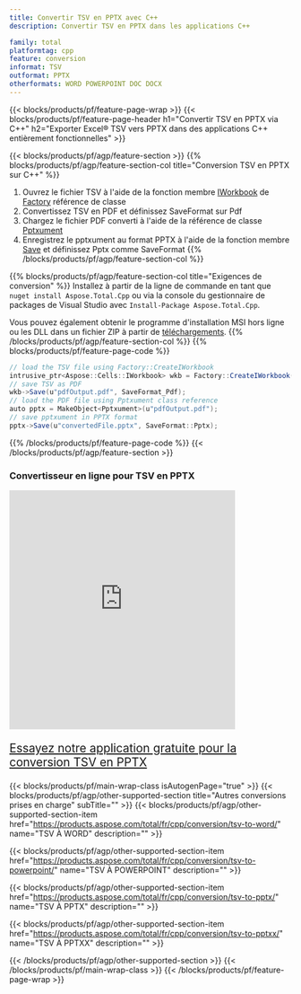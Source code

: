 ```yaml
---
title: Convertir TSV en PPTX avec C++
description: Convertir TSV en PPTX dans les applications C++

family: total
platformtag: cpp
feature: conversion
informat: TSV
outformat: PPTX
otherformats: WORD POWERPOINT DOC DOCX
---
```

{{< blocks/products/pf/feature-page-wrap >}}
{{< blocks/products/pf/feature-page-header h1="Convertir TSV en PPTX via C++" h2="Exporter Excel® TSV vers PPTX dans des applications C++ entièrement fonctionnelles" >}}

{{< blocks/products/pf/agp/feature-section >}}
{{% blocks/products/pf/agp/feature-section-col title="Conversion TSV en PPTX sur C++" %}}
1. Ouvrez le fichier TSV à l'aide de la fonction membre [IWorkbook](https://reference.aspose.com/cells/cpp/class/aspose.cells.i_workbook) de [Factory](https://reference.aspose.com/cells/cpp/class/aspose.cells.factory) référence de classe
2. Convertissez TSV en PDF et définissez SaveFormat sur Pdf
3. Chargez le fichier PDF converti à l'aide de la référence de classe [Pptxument](https://reference.aspose.com/pdf/cpp/class/aspose.pdf.pptxument)
4. Enregistrez le pptxument au format PPTX à l'aide de la fonction membre [Save](https://reference.aspose.com/pdf/cpp/class/aspose.pdf.pptxument#a6383c010776212483f51cc41235924db) et définissez Pptx comme SaveFormat
{{% /blocks/products/pf/agp/feature-section-col %}}

{{% blocks/products/pf/agp/feature-section-col title="Exigences de conversion" %}}
Installez à partir de la ligne de commande en tant que ```nuget install Aspose.Total.Cpp``` ou via la console du gestionnaire de packages de Visual Studio avec ```Install-Package Aspose.Total.Cpp```.

Vous pouvez également obtenir le programme d'installation MSI hors ligne ou les DLL dans un fichier ZIP à partir de [téléchargements](https://releases.aspose.com/total/cpp).
{{% /blocks/products/pf/agp/feature-section-col %}}
{{% blocks/products/pf/feature-page-code %}}
```cs
// load the TSV file using Factory::CreateIWorkbook
intrusive_ptr<Aspose::Cells::IWorkbook> wkb = Factory::CreateIWorkbook(u"sourceFile.tsv");
// save TSV as PDF
wkb->Save(u"pdfOutput.pdf", SaveFormat_Pdf);
// load the PDF file using Pptxument class reference
auto pptx = MakeObject<Pptxument>(u"pdfOutput.pdf");
// save pptxument in PPTX format
pptx->Save(u"convertedFile.pptx", SaveFormat::Pptx);
```

{{% /blocks/products/pf/feature-page-code %}}
{{< /blocks/products/pf/agp/feature-section >}}
<div class="container-fluid agp-content bg-white aboutfile box-1 vh100 section nopbtm">
<div class=container>
<div class=row>
<div class="demobox tc col-md-12 padding-0">

<h3>Convertisseur en ligne pour TSV en PPTX</h3>

<iframe style="border: none; height: 426px;" scrolling="no" src="https://total-conversion-app-65z5r2lp.qa.k8s.dynabic.com/?to=pptx&from=tsv" id="child-iframe" width="80%"></iframe>
<p style="font-size:1.3rem;color:#3d8ec4;font-weight:400"><a href="https://products.aspose.app/total/tsv-to-pptx/">Essayez notre application gratuite pour la conversion TSV en PPTX</a></p>
</div></div>
</div></div>

{{< blocks/products/pf/main-wrap-class isAutogenPage="true" >}}
{{< blocks/products/pf/agp/other-supported-section title="Autres conversions prises en charge" subTitle="" >}}
{{< blocks/products/pf/agp/other-supported-section-item href="https://products.aspose.com/total/fr/cpp/conversion/tsv-to-word/" name="TSV À WORD" description="" >}}

{{< blocks/products/pf/agp/other-supported-section-item href="https://products.aspose.com/total/fr/cpp/conversion/tsv-to-powerpoint/" name="TSV À POWERPOINT" description="" >}}

{{< blocks/products/pf/agp/other-supported-section-item href="https://products.aspose.com/total/fr/cpp/conversion/tsv-to-pptx/" name="TSV À PPTX" description="" >}}

{{< blocks/products/pf/agp/other-supported-section-item href="https://products.aspose.com/total/fr/cpp/conversion/tsv-to-pptxx/" name="TSV À PPTXX" description="" >}}


{{< /blocks/products/pf/agp/other-supported-section >}}
{{< /blocks/products/pf/main-wrap-class >}}
{{< /blocks/products/pf/feature-page-wrap >}}